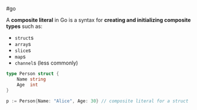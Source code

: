 #go

A **composite literal** in Go is a syntax for **creating and initializing composite types** such as:
- `struct`s
- `array`s
- `slice`s
- `map`s
- `channel`s (less commonly)

```go
type Person struct {
    Name string
    Age  int
}

p := Person{Name: "Alice", Age: 30} // composite literal for a struct
```